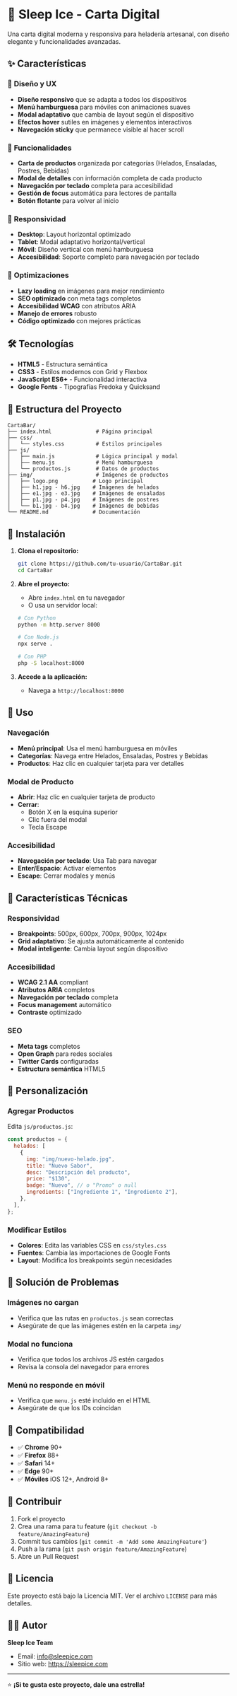 # 🍦 Sleep Ice - Carta Digital

Una carta digital moderna y responsiva para heladería artesanal, con diseño elegante y funcionalidades avanzadas.

## ✨ Características

### 🎨 **Diseño y UX**

- **Diseño responsivo** que se adapta a todos los dispositivos
- **Menú hamburguesa** para móviles con animaciones suaves
- **Modal adaptativo** que cambia de layout según el dispositivo
- **Efectos hover** sutiles en imágenes y elementos interactivos
- **Navegación sticky** que permanece visible al hacer scroll

### 🚀 **Funcionalidades**

- **Carta de productos** organizada por categorías (Helados, Ensaladas, Postres, Bebidas)
- **Modal de detalles** con información completa de cada producto
- **Navegación por teclado** completa para accesibilidad
- **Gestión de focus** automática para lectores de pantalla
- **Botón flotante** para volver al inicio

### 📱 **Responsividad**

- **Desktop**: Layout horizontal optimizado
- **Tablet**: Modal adaptativo horizontal/vertical
- **Móvil**: Diseño vertical con menú hamburguesa
- **Accesibilidad**: Soporte completo para navegación por teclado

### 🔧 **Optimizaciones**

- **Lazy loading** en imágenes para mejor rendimiento
- **SEO optimizado** con meta tags completos
- **Accesibilidad WCAG** con atributos ARIA
- **Manejo de errores** robusto
- **Código optimizado** con mejores prácticas

## 🛠️ Tecnologías

- **HTML5** - Estructura semántica
- **CSS3** - Estilos modernos con Grid y Flexbox
- **JavaScript ES6+** - Funcionalidad interactiva
- **Google Fonts** - Tipografías Fredoka y Quicksand

## 📁 Estructura del Proyecto

```
CartaBar/
├── index.html              # Página principal
├── css/
│   └── styles.css          # Estilos principales
├── js/
│   ├── main.js             # Lógica principal y modal
│   ├── menu.js             # Menú hamburguesa
│   └── productos.js        # Datos de productos
├── img/                    # Imágenes de productos
│   ├── logo.png           # Logo principal
│   ├── h1.jpg - h6.jpg    # Imágenes de helados
│   ├── e1.jpg - e3.jpg    # Imágenes de ensaladas
│   ├── p1.jpg - p4.jpg    # Imágenes de postres
│   └── b1.jpg - b4.jpg    # Imágenes de bebidas
└── README.md              # Documentación
```

## 🚀 Instalación

1. **Clona el repositorio:**

   ```bash
   git clone https://github.com/tu-usuario/CartaBar.git
   cd CartaBar
   ```

2. **Abre el proyecto:**

   - Abre `index.html` en tu navegador
   - O usa un servidor local:

   ```bash
   # Con Python
   python -m http.server 8000

   # Con Node.js
   npx serve .

   # Con PHP
   php -S localhost:8000
   ```

3. **Accede a la aplicación:**
   - Navega a `http://localhost:8000`

## 📖 Uso

### **Navegación**

- **Menú principal**: Usa el menú hamburguesa en móviles
- **Categorías**: Navega entre Helados, Ensaladas, Postres y Bebidas
- **Productos**: Haz clic en cualquier tarjeta para ver detalles

### **Modal de Producto**

- **Abrir**: Haz clic en cualquier tarjeta de producto
- **Cerrar**:
  - Botón X en la esquina superior
  - Clic fuera del modal
  - Tecla Escape

### **Accesibilidad**

- **Navegación por teclado**: Usa Tab para navegar
- **Enter/Espacio**: Activar elementos
- **Escape**: Cerrar modales y menús

## 🎯 Características Técnicas

### **Responsividad**

- **Breakpoints**: 500px, 600px, 700px, 900px, 1024px
- **Grid adaptativo**: Se ajusta automáticamente al contenido
- **Modal inteligente**: Cambia layout según dispositivo

### **Accesibilidad**

- **WCAG 2.1 AA** compliant
- **Atributos ARIA** completos
- **Navegación por teclado** completa
- **Focus management** automático
- **Contraste** optimizado

### **SEO**

- **Meta tags** completos
- **Open Graph** para redes sociales
- **Twitter Cards** configuradas
- **Estructura semántica** HTML5

## 🔧 Personalización

### **Agregar Productos**

Edita `js/productos.js`:

```javascript
const productos = {
  helados: [
    {
      img: "img/nuevo-helado.jpg",
      title: "Nuevo Sabor",
      desc: "Descripción del producto",
      price: "$130",
      badge: "Nuevo", // o "Promo" o null
      ingredients: ["Ingrediente 1", "Ingrediente 2"],
    },
  ],
};
```

### **Modificar Estilos**

- **Colores**: Edita las variables CSS en `css/styles.css`
- **Fuentes**: Cambia las importaciones de Google Fonts
- **Layout**: Modifica los breakpoints según necesidades

## 🐛 Solución de Problemas

### **Imágenes no cargan**

- Verifica que las rutas en `productos.js` sean correctas
- Asegúrate de que las imágenes estén en la carpeta `img/`

### **Modal no funciona**

- Verifica que todos los archivos JS estén cargados
- Revisa la consola del navegador para errores

### **Menú no responde en móvil**

- Verifica que `menu.js` esté incluido en el HTML
- Asegúrate de que los IDs coincidan

## 📱 Compatibilidad

- ✅ **Chrome** 90+
- ✅ **Firefox** 88+
- ✅ **Safari** 14+
- ✅ **Edge** 90+
- ✅ **Móviles** iOS 12+, Android 8+

## 🤝 Contribuir

1. Fork el proyecto
2. Crea una rama para tu feature (`git checkout -b feature/AmazingFeature`)
3. Commit tus cambios (`git commit -m 'Add some AmazingFeature'`)
4. Push a la rama (`git push origin feature/AmazingFeature`)
5. Abre un Pull Request

## 📄 Licencia

Este proyecto está bajo la Licencia MIT. Ver el archivo `LICENSE` para más detalles.

## 👨‍💻 Autor

**Sleep Ice Team**

- Email: info@sleepice.com
- Sitio web: https://sleepice.com

---

⭐ **¡Si te gusta este proyecto, dale una estrella!**
